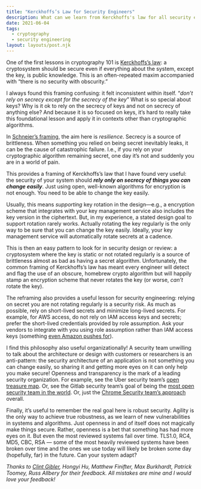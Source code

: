 ```yaml
---
title: "Kerckhoffs’s Law for Security Engineers"
description: What can we learn from Kerckhoffs's law for all security engineering
date: 2021-06-04
tags:
  - cryptography
  - security engineering
layout: layouts/post.njk
---
```


One of the first lessons in cryptography 101 is [Kerckhoffs’s law](https://en.wikipedia.org/wiki/Kerckhoffs%27s_principle): a cryptosystem should be secure even if everything about the system, except the key, is public knowledge. This is an often-repeated maxim accompanied with “there is no security with obscurity.”

I always found this framing confusing: it felt inconsistent within itself. “*don’t rely on secrecy except for the secrecy of the key*” What is so special about keys? Why is it ok to rely on the secrecy of keys and not on secrecy of anything else? And because it is so focused on keys, it’s hard to really take this foundational lesson and apply it in contexts other than cryptographic algorithms.

In [Schneier’s framing](https://www.theatlantic.com/magazine/archive/2002/09/homeland-insecurity/302575/), the aim here is *resilience*. Secrecy is a source of brittleness. When something you relied on being secret inevitably leaks, it can be the cause of catastrophic failure. I.e., if you rely on your cryptographic algorithm remaining secret, one day it’s not and suddenly you are in a world of pain. 

This provides a framing of Kerckhoffs’s law that I have found very useful: the security of your system should ***rely only on secrecy of things you can change easily***. Just using open, well-known algorithms for encryption is not enough. You need to be able to change the key easily.

Usually, this means *supporting* key rotation in the design—e.g., a encryption scheme that integrates with your key management service also includes the key version in the ciphertext. But, in my experience, a stated design goal to support rotation rarely works. Actually rotating the key regularly is the only way to be sure that you can change the key easily. Ideally, your key management service will automatically rotate secrets at a cadence.

This is then an easy pattern to look for in security design or review: a cryptosystem where the key is static or not rotated regularly is a source of brittleness almost as bad as having a secret algorithm. Unfortunately, the common framing of Kerckhoffs’s law has meant every engineer will detect and flag the use of an obscure, homebrew crypto algorithm but will happily stamp an encryption scheme that never rotates the key (or worse, *can’t* rotate the key).

The reframing also provides a useful lesson for security engineering: relying on secret you are not rotating regularly is a security risk. As much as possible, rely on short-lived secrets and minimize long-lived secrets. For example, for AWS access, do not rely on IAM access keys and secrets; prefer the short-lived credentials provided by role assumption. Ask your vendors to integrate with you using role assumption rather than IAM access keys (something [even Amazon pushes for](https://aws.amazon.com/blogs/apn/securely-accessing-customer-aws-accounts-with-cross-account-iam-roles/)).

I find this philosophy also useful organizationally! A security team unwilling to talk about the architecture or design with customers or researchers is an anti-pattern: the security architecture of an application is not something you can change easily, so sharing it and getting more eyes on it can only help you make secure! Openness and transparency is the mark of a leading security organization. For example, see the Uber security team’s [open treasure map](https://eng.uber.com/bug-bounty-map/). Or, see the Gitlab security team’s goal of being the [most open security team in the world](https://about.gitlab.com/handbook/engineering/security/). Or, just the [Chrome Security team’s approach](https://www.chromium.org/Home/chromium-security) overall.

Finally, it’s useful to remember the real goal here is robust security. Agility is the only way to achieve true robustness, as we learn of new vulnerabilities in systems and algorithms. Just openness in and of itself does not magically make things secure. Rather, openness is a bet that something has had more eyes on it. But even the most reviewed systems fail over time. TLS1.0, RC4, MD5, CBC, RSA — some of the most heavily reviewed systems have been broken over time and the ones we use today will likely be broken some day (hopefully, far) in the future. Can your system adapt?

*Thanks to [Clint Gibler](https://tldrsec.com/), Hongyi Hu, Matthew Finifter, Max Burkhardt, Patrick Toomey, Russ Allbery for their feedback. All mistakes are mine and I would love your feedback!*
